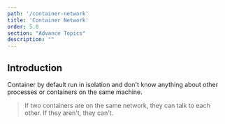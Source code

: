 ```yaml
---
path: '/container-network'
title: 'Container Network'
order: 5.0
section: "Advance Topics"
description: ""
---
```


## Introduction

Container by default run in isolation and don't know anything about other processes or containers on the same machine.

> If two containers are on the same network, they can talk to each other. If they aren't, they can't.